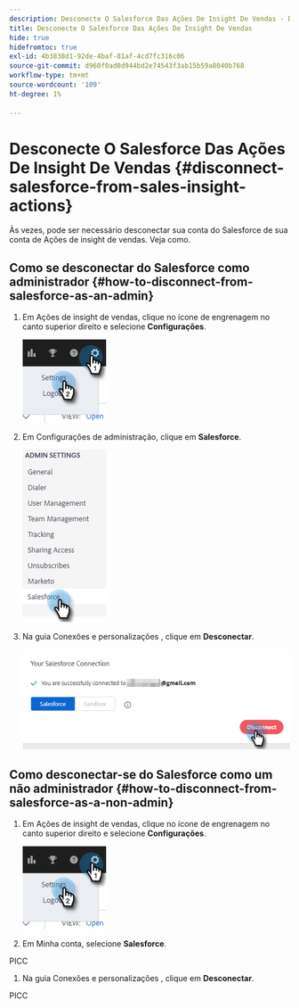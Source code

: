 ```yaml
---
description: Desconecte O Salesforce Das Ações De Insight De Vendas - Documentos Da Marketo - Documentação Do Produto
title: Desconecte O Salesforce Das Ações De Insight De Vendas
hide: true
hidefromtoc: true
exl-id: 4b3838d1-92de-4baf-81af-4cd7fc316c06
source-git-commit: d960f0ad0d944bd2e74543f3ab15b59a8040b768
workflow-type: tm+mt
source-wordcount: '109'
ht-degree: 1%

---
```


# Desconecte O Salesforce Das Ações De Insight De Vendas {#disconnect-salesforce-from-sales-insight-actions}

Às vezes, pode ser necessário desconectar sua conta do Salesforce de sua conta de Ações de insight de vendas. Veja como.

## Como se desconectar do Salesforce como administrador {#how-to-disconnect-from-salesforce-as-an-admin}

1. Em Ações de insight de vendas, clique no ícone de engrenagem no canto superior direito e selecione **Configurações**.

   ![](assets/disconnect-salesforce-from-sales-insight-actions-1.png)

1. Em Configurações de administração, clique em **Salesforce**.

   ![](assets/disconnect-salesforce-from-sales-insight-actions-2.png)

1. Na guia Conexões e personalizações , clique em **Desconectar**.

   ![](assets/disconnect-salesforce-from-sales-insight-actions-3.png)

## Como desconectar-se do Salesforce como um não administrador {#how-to-disconnect-from-salesforce-as-a-non-admin}

1. Em Ações de insight de vendas, clique no ícone de engrenagem no canto superior direito e selecione **Configurações**.

   ![](assets/disconnect-salesforce-from-sales-insight-actions-4.png)

1. Em Minha conta, selecione **Salesforce**.

PICC

1. Na guia Conexões e personalizações , clique em **Desconectar**.

PICC
